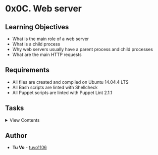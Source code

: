 # 0x0C. Web server

## Learning Objectives

- What is the main role of a web server
- What is a child process
- Why web servers usually have a parent process and child processes
- What are the main HTTP requests

## Requirements

- All files are created and compiled on Ubuntu 14.04.4 LTS
- All Bash scripts are linted with Shellcheck
- All Puppet scripts are linted with Puppet Lint 2.1.1

## Tasks

<details>
<summary>View Contents</summary>

### [0. Transfer a file to your server](./0-transfer_file)

- Write a Bash script that transfers a file from our client to a server:
  - Accepts 4 parameters
    - The path to the file to be transferred
    - The IP of the server we want to transfer the file to
    - The username scp connects with
    - The path to the SSH private key that scp uses
  - Display Requirements: 0-transfer_file PATH_TO_FILE IP USERNAME PATH_TO_SSH_KEY if less than 3 parameters passed
  - scp must transfer the file to the user home directory ~/
  - Strict host key checking must be disabled when using scp

```
sylvain@ubuntu$ ./0-transfer_file
Requirements: 0-transfer_file PATH_TO_FILE IP USERNAME PATH_TO_SSH_KEY
sylvain@ubuntu$
sylvain@ubuntu$ ssh ubuntu@8.8.8.8 -i /vagrant/sylvain 'ls ~/'
afile
sylvain@ubuntu$
sylvain@ubuntu$ touch some_page.html
sylvain@ubuntu$ ./0-transfer_file some_page.html 8.8.8.8 sylvain /vagrant/private_key
some_page.html                                     100%   12     0.1KB/s   00:00
sylvain@ubuntu$ ssh ubuntu@8.8.8.8 -i /vagrant/private_key 'ls ~/'
afile
some_page.html
```

### [1. Install nginx web server](./1-install_nginx_web_server)

- Web servers are the piece of software generating and serving HTML pages, let’s install one!

  - Install nginx on your web-01 server
  - Nginx should be listening on port 80
  - When querying Nginx at its root / with a GET request (requesting a page) using curl, it must return a page that contains the string Holberton School
  - As an answer file, write a Bash script that configures a new Ubuntu machine to respect above requirements

```
sylvain@ubuntu$ curl 34.198.248.145/
Holberton School for the win!
sylvain@ubuntu$ curl -sI 34.198.248.145/
HTTP/1.1 200 OK
Server: nginx/1.4.6 (Ubuntu)
Date: Tue, 21 Feb 2017 23:43:22 GMT
Content-Type: text/html
Content-Length: 30
Last-Modified: Tue, 21 Feb 2017 07:21:32 GMT
Connection: keep-alive
ETag: "58abea7c-1e"
Accept-Ranges: bytes
```

### [2. Setup a domain name](./2-setup_a_domain_name)

- .TECH Domains is one of the top domain providers. They are known for the stability and quality of their DNS hosting solution. Holberton School partnered with .TECH Domains so that you can learn about DNS.
  - Provide the domain name only (example: foobar.tech), no subdomain (example: www.foobar.tech)
  - Configure your DNS records with an A entry so that your root domain points to your web-01 IP address Warning: the propagation of your records can take time (~1-2 hours)
  - Go to your profile and enter your domain in the Project website url field

```
sylvain@ubuntu$ cat 2-setup_a_domain_name
holbertonschool.tech
sylvain@ubuntu$
sylvain@ubuntu$ dig holbertonschool.tech

; <<>> DiG 9.10.6 <<>> holbertonschool.tech
;; global options: +cmd
;; Got answer:
;; ->>HEADER<<- opcode: QUERY, status: NOERROR, id: 26785
;; flags: qr rd ra; QUERY: 1, ANSWER: 1, AUTHORITY: 0, ADDITIONAL: 1

;; OPT PSEUDOSECTION:
; EDNS: version: 0, flags:; udp: 512
;; QUESTION SECTION:
;holbertonschool.tech.      IN  A

;; ANSWER SECTION:
holbertonschool.tech.   7199    IN  A   184.72.193.201

;; Query time: 65 msec
;; SERVER: 8.8.8.8#53(8.8.8.8)
;; WHEN: Fri Aug 02 09:44:36 PDT 2019
;; MSG SIZE  rcvd: 65
```

### [3. Redirection](./3-redirection)

- Configure your Nginx server so that /redirect_me is redirecting to another page.
  - The redirection must be a “301 Moved Permanently”
  - You answer file should be a Bash script containing commands to automatically configure a Ubuntu machine to respect above requirements
  - Using what you did with 1-install_nginx_web_server, write 3-redirection so that it configures a brand new Ubuntu machine to the requirements asked in this task

```
sylvain@ubuntu$ curl -sI 34.198.248.145/redirect_me/
HTTP/1.1 301 Moved Permanently
Server: nginx/1.4.6 (Ubuntu)
Date: Tue, 21 Feb 2017 21:36:04 GMT
Content-Type: text/html
Content-Length: 193
Connection: keep-alive
Location: https://www.youtube.com/watch?v=QH2-TGUlwu4
```

### [4. Not found page 404](./4-not_found_page_404)

- Configure your Nginx server to have a custom 404 page that contains the string Ceci n'est pas une page.

  - The page must return an HTTP 404 error code
  - The page must contain the string Ceci n'est pas une page
  - Using what you did with 3-redirection, write 4-not_found_page_404 so that it configures a brand new Ubuntu machine to the requirements asked in this task

```
sylvain@ubuntu$ curl -sI 34.198.248.145/xyz
HTTP/1.1 404 Not Found
Server: nginx/1.4.6 (Ubuntu)
Date: Tue, 21 Feb 2017 21:46:43 GMT
Content-Type: text/html
Content-Length: 26
Connection: keep-alive
ETag: "58acb50e-1a"

sylvain@ubuntu$ curl 34.198.248.145/xyzfoo
Ceci n'est pas une page
```

### [5. Design a beautiful 404 page](./5-design_a_beautiful_404_page)

- Submit the URL of your 404 page in the field bellow.

### [6. Install Nginx web server (w/ Puppet)](./7-puppet_install_nginx_web_server.pp)

- Time to practice configuring your server with Puppet! Just as you did before, we’d like you to install and configure an Nginx server using Puppet instead of Bash. To save time and effort, you should also include resources in your manifest to perform a 301 redirect when querying /redirect_me.
  - Nginx should be listening on port 80
  - When querying Nginx at its root / with a GET request (requesting a page) using curl, it must return a page that contains the string Holberton School
  - The redirection must be a “301 Moved Permanently”
  - Your answer file should be a Puppet manifest containing commands to automatically configure an Ubuntu machine to respect above requirements

</details>

## Author

- **Tu Vo** - [tuvo1106](https://github.com/tuvo1106)

